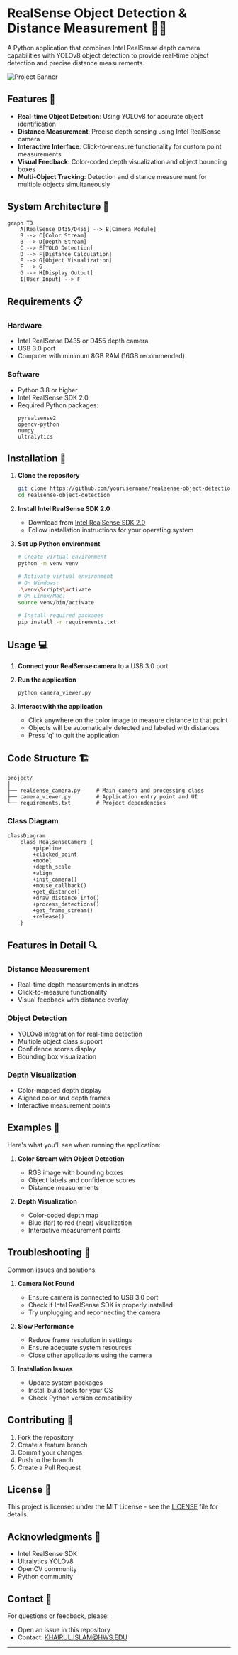# RealSense Object Detection & Distance Measurement 🎥📏

A Python application that combines Intel RealSense depth camera capabilities with YOLOv8 object detection to provide real-time object detection and precise distance measurements.

![Project Banner](https://raw.githubusercontent.com/Intel-realsense/.github/main/profile/T265_D435.png)

## Features 🌟

- **Real-time Object Detection**: Using YOLOv8 for accurate object identification
- **Distance Measurement**: Precise depth sensing using Intel RealSense camera
- **Interactive Interface**: Click-to-measure functionality for custom point measurements
- **Visual Feedback**: Color-coded depth visualization and object bounding boxes
- **Multi-Object Tracking**: Detection and distance measurement for multiple objects simultaneously

## System Architecture 📐

```mermaid
graph TD
    A[RealSense D435/D455] --> B[Camera Module]
    B --> C[Color Stream]
    B --> D[Depth Stream]
    C --> E[YOLO Detection]
    D --> F[Distance Calculation]
    E --> G[Object Visualization]
    F --> G
    G --> H[Display Output]
    I[User Input] --> F
```

## Requirements 📋

### Hardware
- Intel RealSense D435 or D455 depth camera
- USB 3.0 port
- Computer with minimum 8GB RAM (16GB recommended)

### Software
- Python 3.8 or higher
- Intel RealSense SDK 2.0
- Required Python packages:
  ```
  pyrealsense2
  opencv-python
  numpy
  ultralytics
  ```

## Installation 🔧

1. **Clone the repository**
   ```bash
   git clone https://github.com/yourusername/realsense-object-detection.git
   cd realsense-object-detection
   ```

2. **Install Intel RealSense SDK 2.0**
   - Download from [Intel RealSense SDK 2.0](https://www.intelrealsense.com/sdk-2/)
   - Follow installation instructions for your operating system

3. **Set up Python environment**
   ```bash
   # Create virtual environment
   python -m venv venv

   # Activate virtual environment
   # On Windows:
   .\venv\Scripts\activate
   # On Linux/Mac:
   source venv/bin/activate

   # Install required packages
   pip install -r requirements.txt
   ```

## Usage 💻

1. **Connect your RealSense camera** to a USB 3.0 port

2. **Run the application**
   ```bash
   python camera_viewer.py
   ```

3. **Interact with the application**
   - Click anywhere on the color image to measure distance to that point
   - Objects will be automatically detected and labeled with distances
   - Press 'q' to quit the application

## Code Structure 🏗️

```
project/
│
├── realsense_camera.py     # Main camera and processing class
├── camera_viewer.py        # Application entry point and UI
└── requirements.txt        # Project dependencies
```

### Class Diagram

```mermaid
classDiagram
    class RealsenseCamera {
        +pipeline
        +clicked_point
        +model
        +depth_scale
        +align
        +init_camera()
        +mouse_callback()
        +get_distance()
        +draw_distance_info()
        +process_detections()
        +get_frame_stream()
        +release()
    }
```

## Features in Detail 🔍

### Distance Measurement
- Real-time depth measurements in meters
- Click-to-measure functionality
- Visual feedback with distance overlay

### Object Detection
- YOLOv8 integration for real-time detection
- Multiple object class support
- Confidence scores display
- Bounding box visualization

### Depth Visualization
- Color-mapped depth display
- Aligned color and depth frames
- Interactive measurement points

## Examples 📸

Here's what you'll see when running the application:

1. **Color Stream with Object Detection**
   - RGB image with bounding boxes
   - Object labels and confidence scores
   - Distance measurements

2. **Depth Visualization**
   - Color-coded depth map
   - Blue (far) to red (near) visualization
   - Interactive measurement points

## Troubleshooting 🔧

Common issues and solutions:

1. **Camera Not Found**
   - Ensure camera is connected to USB 3.0 port
   - Check if Intel RealSense SDK is properly installed
   - Try unplugging and reconnecting the camera

2. **Slow Performance**
   - Reduce frame resolution in settings
   - Ensure adequate system resources
   - Close other applications using the camera

3. **Installation Issues**
   - Update system packages
   - Install build tools for your OS
   - Check Python version compatibility

## Contributing 🤝

1. Fork the repository
2. Create a feature branch
3. Commit your changes
4. Push to the branch
5. Create a Pull Request

## License 📄

This project is licensed under the MIT License - see the [LICENSE](LICENSE) file for details.

## Acknowledgments 🙏

- Intel RealSense SDK
- Ultralytics YOLOv8
- OpenCV community
- Python community

## Contact 📧

For questions or feedback, please:
- Open an issue in this repository
- Contact: KHAIRUL.ISLAM@HWS.EDU

---
